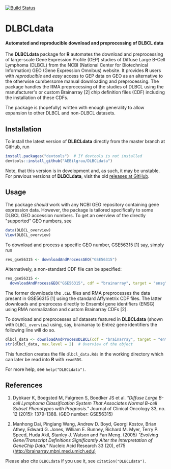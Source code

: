 [![Build Status](https://api.travis-ci.org/AEBilgrau/DLBCLdata.svg?branch=master)](https://travis-ci.org/AEBilgrau/DLBCLdata)

**DLBCLdata**
=============
#### Automated and reproducible download and preprocessing of DLBCL data

The **DLBCLdata** package for **R** automates the download and preprocessing of large-scale Gene Expression Profile (GEP) studies of Diffuse Large B-Cell Lymphoma (DLBCL) from the NCBI (National Center for Biotechnical Information) GEO (Gene Expression Omnibus) website. It provides **R** users with *reproducible* and *easy* access to GEP data on GEO as an alternative to the otherwise cumbersome manual downloading and preprocessing. The package handles the RMA preprocessing of the studies of DLBCL using the manufacturer's or custom Brainarray [2] chip definition files (CDF) including the installation of these CDFs.

The package is (hopefully) written with enough generality to allow expansion to other DLBCL and non-DLBCL datasets.

## Installation
To install the latest version of **DLBCLdata** directly from the master branch at GitHub, run

```R
install.packages("devtools")  # If devtools is not installed
devtools::install_github("AEBilgrau/DLBCLdata")
```

Note, that this version is in development and, as such, it may be unstable. For previous versions of **DLBCLdata**, visit the old [releases at GitHub](https://github.com/AEBilgrau/DLBCLdata/releases).

## Usage
The package *should* work with any NCBI GEO repository containing gene expression data. However, the package is tailored specifically to some DLBCL GEO accession numbers. To get an overview of the directly "supported" GEO numbers, see

```R
data(DLBCL_overview)
View(DLBCL_overview)
```

To download and process a specific GEO number, GSE56315 [1] say, simply run

```R
res_gse56315 <- downloadAndProcessGEO("GSE56315")
```

Alternatively, a non-standard CDF file can be specified:

```R
res_gse56315 <- 
  downloadAndProcessGEO("GSE56315", cdf = "brainarray", target = "ensg")
```

The former downloads the `.CEL` files and RMA preprocesses the data present in GSE56315 [1] using the standard Affymetrix CDF files. The latter downloads and preprocess directly to Ensembl gene identifiers (ENSG)  using RMA normalization and custom Brainarray CDFs [2].

To download and preprocesses *all* datasets featured in **DLBCLdata** (shown with `DLBCL_overview`) using, say, brainarray to Entrez gene identifiers the following line will do so.

```R
dlbcl_data <- downloadAndProcessDLBCL(cdf = "brainarray", target = "entrezg")
str(dlbcl_data, max.level = 2)  # Overview of the object
```

This function creates the file `dlbcl_data.Rds` in the working directory which can later be read into **R** with `readRDS`.

For more help, see `help("DLBCLdata")`.

## References
1. Dybkaer K, Boegsted M, Falgreen S, Boedker JS et al. *"Diffuse Large B-cell Lymphoma Classification System That Associates  Normal B-cell Subset Phenotypes with Prognosis."* Journal of Clinical Oncology 33, no. 12 (2015): 1379-1388. (GEO number: GSE56315)
       
2. Manhong Dai, Pinglang Wang, Andrew D. Boyd, Georgi Kostov, Brian Athey, Edward G. Jones, William E. Bunney, Richard M. Myer, Terry P. Speed, Huda Akil, Stanley J. Watson and Fan Meng. (2005) *"Evolving Gene/Transcript Definitions Significantly Alter the Interpretation of GeneChip Data."* Nucleic Acid Research 33 (20), e175 [(http://brainarray.mbni.med.umich.edu)](http://brainarray.mbni.med.umich.edu/Brainarray/Database/CustomCDF/genomic_curated_CDF.asp)

Please also cite `DLBCLdata` if you use it, see `citation("DLBCLdata")`.
